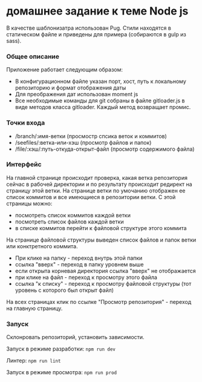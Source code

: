 # домашнее задание к теме Node js

В качестве шаблонизатра использован Pug. Стили находятся в статическом файле и приведены для примера (собираются в gulp из sass).

### Общее описание
Приложение работает следующим образом: 
* В конфигурационном файле указан порт, хост, путь к локальному репозиторию и формат отображения даты
* Для преображения дат использован moment js
* Все необходимые команды для git собраны в файле gitloader.js в виде методов класса gitloader. Каждый метод возвращает промис.

### Точки входа
* /branch/:имя-ветки (просмостр спсика веток и коммитов)
* /seefiles/:ветка-или-хэш (просмотр файлов и папок)
* /file/:хэш/:путь-откуда-открыт-файл (просмотр содержимого файла)

### Интерфейс 

На главной странице происходит проверка, какая ветка репозитория сейчас в рабочей директории и по результату происходит редирект на страницу этой ветки. На странице ветки по умочанию отображен ее список коммитов и все имеющиеся в репозитории ветки. С этой страницы можно: 
* посмотреть список коммитов каждой ветки
* посмотреть список файлов каждой ветки
* в списке коммитов перейти к файловой структуре этого коммита

На странице файловой структуры выведен список файлов и папок ветки или конктретного коммита.
* При клике на папку - переход внутрь этой папки
* ссылка "вверх" - переход в папку уровнем выше
* если открыта корневая директория ссылка "вверх" не отображается
* при клике на файл - переход к просмотру этого файла
* ссылка "к списку" - переход к просмотру файловой структуры (тот уровень с которого был открыт файл)

На всех страницах клик по ссылке "Просмотр репозитория" - переход на главную страницу.

### Запуск
Склонровать репозиторий, установить зависимости. 

Запуск в режиме разработки: ```npm run dev```

Линтер: ```npm run lint```

Запуск в режиме просмотра: ```npm run prod```


